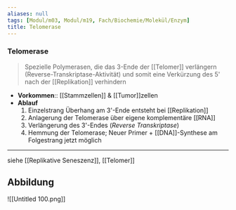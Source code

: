 ```yaml
---
aliases: null
tags: [Modul/m03, Modul/m19, Fach/Biochemie/Molekül/Enzym]
title: Telomerase
---
```

### Telomerase
> Spezielle Polymerasen, die das 3-Ende der [[Telomer]] verlängern (Reverse-Transkriptase-Aktivität) und somit eine Verkürzung des 5' nach der [[Replikation]] verhindern
- **Vorkommen**:: [[Stammzellen]] & [[Tumor]]zellen
- **Ablauf**
	1. Einzelstrang Überhang am 3'-Ende entsteht bei [[Replikation]]
	2. Anlagerung der Telomerase über eigene komplementäre [[RNA]]
	3. Verlängerung des 3'-Endes (*Reverse Transkriptase*)
	4. Hemmung der Telomerase; Neuer Primer + [[DNA]]-Synthese am Folgestrang jetzt möglich
---
siehe [[Replikative Seneszenz]], [[Telomer]]
## Abbildung
![[Untitled 100.png]]
